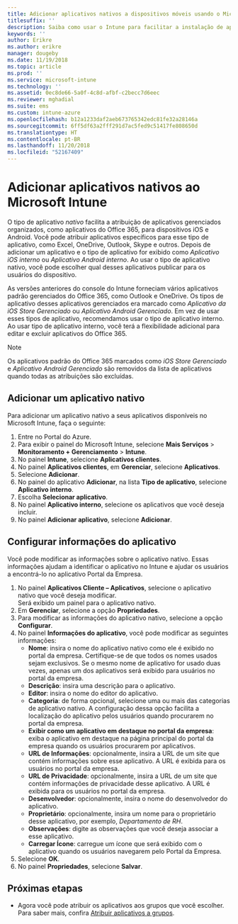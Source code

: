 ```yaml
---
title: Adicionar aplicativos nativos a dispositivos móveis usando o Microsoft Intune
titlesuffix: ''
description: Saiba como usar o Intune para facilitar a instalação de aplicativos nativos em dispositivos móveis.
keywords: ''
author: Erikre
ms.author: erikre
manager: dougeby
ms.date: 11/19/2018
ms.topic: article
ms.prod: ''
ms.service: microsoft-intune
ms.technology: ''
ms.assetid: 0ec8de66-5a0f-4c8d-afbf-c2becc7d6eec
ms.reviewer: mghadial
ms.suite: ems
ms.custom: intune-azure
ms.openlocfilehash: b12a1233daf2aeb673765342edc81fe32a28146a
ms.sourcegitcommit: 6ff5df63a2fff291d7ac5fed9c51417fe808650d
ms.translationtype: HT
ms.contentlocale: pt-BR
ms.lasthandoff: 11/20/2018
ms.locfileid: "52167409"
---
```

# <a name="add-built-in-apps-to-microsoft-intune"></a>Adicionar aplicativos nativos ao Microsoft Intune

O tipo de aplicativo *nativo* facilita a atribuição de aplicativos gerenciados organizados, como aplicativos do Office 365, para dispositivos iOS e Android. Você pode atribuir aplicativos específicos para esse tipo de aplicativo, como Excel, OneDrive, Outlook, Skype e outros. Depois de adicionar um aplicativo e o tipo de aplicativo for exibido como *Aplicativo iOS interno* ou *Aplicativo Android interno*. Ao usar o tipo de aplicativo nativo, você pode escolher qual desses aplicativos publicar para os usuários do dispositivo.

As versões anteriores do console do Intune forneciam vários aplicativos padrão gerenciados do Office 365, como Outlook e OneDrive. Os tipos de aplicativo desses aplicativos gerenciados era marcado como *Aplicativo da iOS Store Gerenciado* ou *Aplicativo Android Gerenciado*. Em vez de usar esses tipos de aplicativo, recomendamos usar o tipo de aplicativo interno. Ao usar tipo de aplicativo interno, você terá a flexibilidade adicional para editar e excluir aplicativos do Office 365.

>[!NOTE]
>Os aplicativos padrão do Office 365 marcados como *iOS Store Gerenciado* e *Aplicativo Android Gerenciado* são removidos da lista de aplicativos quando todas as atribuições são excluídas.

## <a name="add-a-built-in-app"></a>Adicionar um aplicativo nativo

Para adicionar um aplicativo nativo a seus aplicativos disponíveis no Microsoft Intune, faça o seguinte:
1. Entre no Portal do Azure.
2. Para exibir o painel do Microsoft Intune, selecione **Mais Serviços** > **Monitoramento + Gerenciamento** > **Intune**.
3. No painel **Intune**, selecione **Aplicativos clientes**.
4. No painel **Aplicativos clientes**, em **Gerenciar**, selecione **Aplicativos**.
5. Selecione **Adicionar**.
6. No painel do aplicativo **Adicionar**, na lista **Tipo de aplicativo**, selecione **Aplicativo interno**.
7. Escolha **Selecionar aplicativo**.
8. No painel **Aplicativo interno**, selecione os aplicativos que você deseja incluir.
9. No painel **Adicionar aplicativo**, selecione **Adicionar**.


## <a name="configure-app-information"></a>Configurar informações do aplicativo

Você pode modificar as informações sobre o aplicativo nativo. Essas informações ajudam a identificar o aplicativo no Intune e ajudar os usuários a encontrá-lo no aplicativo Portal da Empresa.
1. No painel **Aplicativos Cliente – Aplicativos**, selecione o aplicativo nativo que você deseja modificar.  
    Será exibido um painel para o aplicativo nativo.
2. Em **Gerenciar**, selecione a opção **Propriedades**.
3. Para modificar as informações do aplicativo nativo, selecione a opção **Configurar**.
4. No painel **Informações do aplicativo**, você pode modificar as seguintes informações:
    - **Nome**: insira o nome do aplicativo nativo como ele é exibido no portal da empresa. Certifique-se de que todos os nomes usados sejam exclusivos. Se o mesmo nome de aplicativo for usado duas vezes, apenas um dos aplicativos será exibido para usuários no portal da empresa.
    - **Descrição**: insira uma descrição para o aplicativo. 
    - **Editor**: insira o nome do editor do aplicativo.
    - **Categoria**: de forma opcional, selecione uma ou mais das categorias de aplicativo nativo. A configuração dessa opção facilita a localização do aplicativo pelos usuários quando procurarem no portal da empresa.
    - **Exibir como um aplicativo em destaque no portal da empresa**: exiba o aplicativo em destaque na página principal do portal da empresa quando os usuários procurarem por aplicativos.
    - **URL de Informações**: opcionalmente, insira a URL de um site que contém informações sobre esse aplicativo. A URL é exibida para os usuários no portal da empresa.
    - **URL de Privacidade**: opcionalmente, insira a URL de um site que contém informações de privacidade desse aplicativo. A URL é exibida para os usuários no portal da empresa.
    - **Desenvolvedor**: opcionalmente, insira o nome do desenvolvedor do aplicativo.
    - **Proprietário**: opcionalmente, insira um nome para o proprietário desse aplicativo, por exemplo, *Departamento de RH*.
    - **Observações**: digite as observações que você deseja associar a esse aplicativo.
    - **Carregar Ícone**: carregue um ícone que será exibido com o aplicativo quando os usuários navegarem pelo Portal da Empresa.
4. Selecione **OK**.
5. No painel **Propriedades**, selecione **Salvar**.

## <a name="next-steps"></a>Próximas etapas

- Agora você pode atribuir os aplicativos aos grupos que você escolher. Para saber mais, confira [Atribuir aplicativos a grupos](apps-deploy.md).
